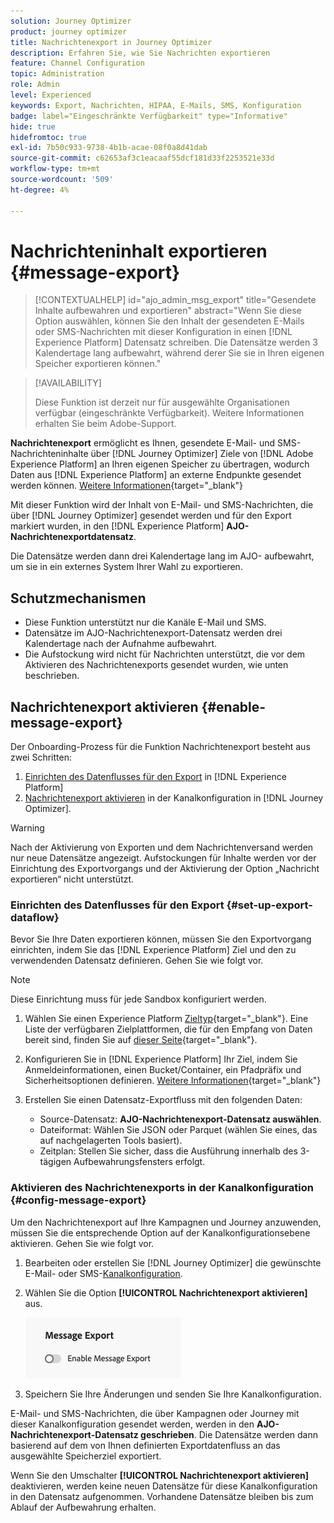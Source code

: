```yaml
---
solution: Journey Optimizer
product: journey optimizer
title: Nachrichtenexport in Journey Optimizer
description: Erfahren Sie, wie Sie Nachrichten exportieren
feature: Channel Configuration
topic: Administration
role: Admin
level: Experienced
keywords: Export, Nachrichten, HIPAA, E-Mails, SMS, Konfiguration
badge: label="Eingeschränkte Verfügbarkeit" type="Informative"
hide: true
hidefromtoc: true
exl-id: 7b50c933-9738-4b1b-acae-08f0a8d41dab
source-git-commit: c62653af3c1eacaaf55dcf181d33f2253521e33d
workflow-type: tm+mt
source-wordcount: '509'
ht-degree: 4%

---
```


# Nachrichteninhalt exportieren {#message-export}

>[!CONTEXTUALHELP]
>id="ajo_admin_msg_export"
>title="Gesendete Inhalte aufbewahren und exportieren"
>abstract="Wenn Sie diese Option auswählen, können Sie den Inhalt der gesendeten E-Mails oder SMS-Nachrichten mit dieser Konfiguration in einen [!DNL Experience Platform] Datensatz schreiben. Die Datensätze werden 3 Kalendertage lang aufbewahrt, während derer Sie sie in Ihren eigenen Speicher exportieren können."

>[!AVAILABILITY]
>
>Diese Funktion ist derzeit nur für ausgewählte Organisationen verfügbar (eingeschränkte Verfügbarkeit). Weitere Informationen erhalten Sie beim Adobe-Support.

**Nachrichtenexport** ermöglicht es Ihnen, gesendete E-Mail- und SMS-Nachrichteninhalte über [!DNL Journey Optimizer] Ziele von [!DNL Adobe Experience Platform] an Ihren eigenen Speicher zu übertragen, wodurch Daten aus [!DNL Experience Platform] an externe Endpunkte gesendet werden können. [Weitere Informationen](https://experienceleague.adobe.com/de/docs/experience-platform/destinations/home){target="_blank"}

Mit dieser Funktion wird der Inhalt von E-Mail- und SMS-Nachrichten, die über [!DNL Journey Optimizer] gesendet werden und für den Export markiert wurden, in den [!DNL Experience Platform] **AJO-Nachrichtenexportdatensatz**.

Die Datensätze werden dann drei Kalendertage lang im AJO-**&#x200B;** aufbewahrt, um sie in ein externes System Ihrer Wahl zu exportieren.
<!--
## Terminology

* **[!DNL Experience Platform] destinations** - Framework to deliver data out of Experience Platform into external endpoints. [Learn more](https://experienceleague.adobe.com/en/docs/experience-platform/destinations/home){target="_blank"}
* **AJO Message Export Dataset** - An [!DNL Experience Platform] dataset which stores the message content of email and SMS messages sent via [!DNL Journey Optimizer] which have been marked for export.
* **Retention**: Records in the AJO Message Export Dataset are retained for 3 calendar days from ingestion.-->

## Schutzmechanismen

* Diese Funktion unterstützt nur die Kanäle E-Mail und SMS.
* Datensätze im AJO-Nachrichtenexport-Datensatz werden drei Kalendertage nach der Aufnahme aufbewahrt.
* Die Aufstockung wird nicht für Nachrichten unterstützt, die vor dem Aktivieren des Nachrichtenexports gesendet wurden, wie unten beschrieben.

## Nachrichtenexport aktivieren {#enable-message-export}

Der Onboarding-Prozess für die Funktion Nachrichtenexport besteht aus zwei Schritten:

1. [Einrichten des Datenflusses für den Export](#set-up-export-dataflow) in [!DNL Experience Platform]
1. [Nachrichtenexport aktivieren](#config-message-export) in der Kanalkonfiguration in [!DNL Journey Optimizer].

>[!WARNING]
>
>Nach der Aktivierung von Exporten und dem Nachrichtenversand werden nur neue Datensätze angezeigt. Aufstockungen für Inhalte werden vor der Einrichtung des Exportvorgangs und der Aktivierung der Option „Nachricht exportieren“ nicht unterstützt.

### Einrichten des Datenflusses für den Export {#set-up-export-dataflow}

Bevor Sie Ihre Daten exportieren können, müssen Sie den Exportvorgang einrichten, indem Sie das [!DNL Experience Platform] Ziel und den zu verwendenden Datensatz definieren. Gehen Sie wie folgt vor.

>[!NOTE]
>
>Diese Einrichtung muss für jede Sandbox konfiguriert werden.

1. Wählen Sie einen Experience Platform [Zieltyp](https://experienceleague.adobe.com/en/docs/experience-platform/destinations/destination-types){target="_blank"}. Eine Liste der verfügbaren Zielplattformen, die für den Empfang von Daten bereit sind, finden Sie auf [dieser Seite](https://experienceleague.adobe.com/en/docs/experience-platform/destinations/catalog/overview){target="_blank"}.

1. Konfigurieren Sie in [!DNL Experience Platform] Ihr Ziel, indem Sie Anmeldeinformationen, einen Bucket/Container, ein Pfadpräfix und Sicherheitsoptionen definieren. [Weitere Informationen](https://experienceleague.adobe.com/en/docs/experience-platform/destinations/ui/activate/export-datasets){target="_blank"}

1. Erstellen Sie einen Datensatz-Exportfluss mit den folgenden Daten:

   * Source-Datensatz: **AJO-Nachrichtenexport-Datensatz auswählen**.
   * Dateiformat: Wählen Sie JSON oder Parquet (wählen Sie eines, das auf nachgelagerten Tools basiert).
   * Zeitplan: Stellen Sie sicher, dass die Ausführung innerhalb des 3-tägigen Aufbewahrungsfensters erfolgt.

### Aktivieren des Nachrichtenexports in der Kanalkonfiguration {#config-message-export}

Um den Nachrichtenexport auf Ihre Kampagnen und Journey anzuwenden, müssen Sie die entsprechende Option auf der Kanalkonfigurationsebene aktivieren. Gehen Sie wie folgt vor.

1. Bearbeiten oder erstellen Sie [!DNL Journey Optimizer] die gewünschte E-Mail- oder SMS-[Kanalkonfiguration](channel-surfaces.md#create-channel-surface).

1. Wählen Sie die Option **[!UICONTROL Nachrichtenexport aktivieren]** aus.

   ![](assets/config-message-export.png)

1. Speichern Sie Ihre Änderungen und senden Sie Ihre Kanalkonfiguration.

E-Mail- und SMS-Nachrichten, die über Kampagnen oder Journey mit dieser Kanalkonfiguration gesendet werden, werden in den **AJO-Nachrichtenexport-Datensatz geschrieben**. Die Datensätze werden dann basierend auf dem von Ihnen definierten Exportdatenfluss an das ausgewählte Speicherziel exportiert.

Wenn Sie den Umschalter **[!UICONTROL Nachrichtenexport aktivieren]** deaktivieren, werden keine neuen Datensätze für diese Kanalkonfiguration in den Datensatz aufgenommen. Vorhandene Datensätze bleiben bis zum Ablauf der Aufbewahrung erhalten.
